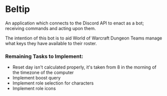 # Beltip

An application which connects to the Discord API to enact as a bot; receiving commands and acting upon them.

The intention of this bot is to aid World of Warcraft Dungeon Teams manage what keys they have available to their
roster.

### Remaining Tasks to Implement:

* Reset day isn't calculated properly, it's taken from 8 in the morning of the timezone of the computer
* Implement boost query
* Implement role selection for characters
* Implement role icons
